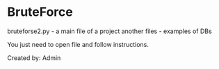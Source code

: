 # BruteForce

bruteforse2.py - a main file of a project
another files - examples of DBs

You just need to open file and follow instructions.

Created by: Admin
